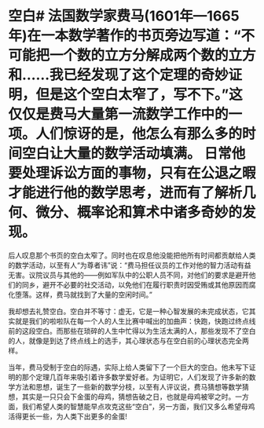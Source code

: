 # 空白# 法国数学家费马(1601年—1665年)在一本数学著作的书页旁边写道：“不可能把一个数的立方分解成两个数的立方和……我已经发现了这个定理的奇妙证明，但是这个空白太窄了，写不下。”这仅仅是费马大量第一流数学工作中的一项。人们惊讶的是，他怎么有那么多的时间空白让大量的数学活动填满。 日常他要处理诉讼方面的事物，只有在公退之暇才能进行他的数学思考，进而有了解析几何、微分、概率论和算术中诸多奇妙的发现。 

 后人叹息那个书页的空白太窄了。同时也在叹息他没能把他所有时间都贡献给人类的数学活动，以至有人“为尊者讳”说：“费马担任议员的工作对他的智力活动有益无害。议院议员与其他的——例如军队中的公职人员不同，对他们的要求是避开他们的同乡，避开不必要的社交活动，以免他们在履行职责时因受贿或其他原因而腐化堕落。这样，费马就找到了大量的空闲时间。” 

 我却想去礼赞空白。空白并不等寸：虚无，它是一种心智发展的未完成状态，它其实就是我们的啦啦队在每一个人的人生比赛中喊出的加曲声：快跑，快跑过终点线前的这段空白。而那些在琐碎的人生中忙得以为生活太满的人，那些发现不了空白的人，就像是到达了终点线上的选手，其心理状态与在空白前的心理状态完全两样。 

 当年，费马受制于空白的际遇，实际上给人类留下了一个巨大的空白。他未写下证明的那个定理几百年来吸引着许多数学爱好者。为证明它，人们发现了许多新的数学方法和思想，诞生了一些新的数学分枝，以至有人评议说，费马猜想等数学猜想，其实是一只只会下金蛋的母鸡，猜想告破之日，也就是母鸡被宰之时。一方面，我们希望人类的智慧能早点攻克这些“空白”，另一方面，我们又多么希望母鸡活得更长一些，为人类下出更多的金蛋!
 